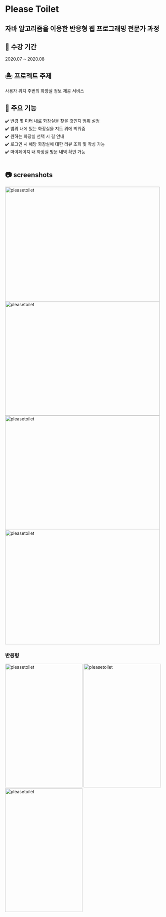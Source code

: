 # Please Toilet
<h2> 자바 알고리즘을 이용한 반응형 웹 프로그래밍 전문가 과정 </h2>
<h2> 📆 수강 기간 </h2>
2020.07 ~ 2020.08<br>
<h2> 🏝 프로젝트 주제 </h2>
사용자 위치 주변의 화장실 정보 제공 서비스<br>
<h2> 🌟 주요 기능 </h2>
✔️ 반경 몇 미터 내로 화장실을 찾을 것인지 범위 설정 <br>
✔️ 범위 내에 있는 화장실을 지도 위에 띄워줌<br>
✔️ 원하는 화장실 선택 시 길 안내<br>
✔️ 로그인 시 해당 화장실에 대한 리뷰 조회 및 작성 가능<br>
✔️ 마이페이지 내 화장실 방문 내역 확인 가능<br><br>
<h2> 📷 screenshots </h2>
<img width="500" height="370" alt="pleasetoilet" src="https://user-images.githubusercontent.com/32568829/92425461-4dd55f00-f1c2-11ea-97cc-1e1e7e7707e3.png">
<img width="500" height="370" alt="pleasetoilet" src="https://user-images.githubusercontent.com/32568829/92425515-73626880-f1c2-11ea-91a0-ad1ba0e6760e.png">
<img width="500" height="370" alt="pleasetoilet" src="https://user-images.githubusercontent.com/32568829/92425700-fdaacc80-f1c2-11ea-8f07-21c9e47272d6.png">
<img width="500" height="370" alt="pleasetoilet" src="https://user-images.githubusercontent.com/32568829/92426093-f637f300-f1c3-11ea-9639-abd38e7dba5d.png">
<h3> 반응형 </h3>
<div>
<img width="250" height="400" alt="pleasetoilet" src="https://user-images.githubusercontent.com/32568829/92426206-4ca53180-f1c4-11ea-9a7a-395aea5bbda0.PNG">
<img width="250" height="400" alt="pleasetoilet" src="https://user-images.githubusercontent.com/32568829/92426240-63e41f00-f1c4-11ea-8118-3c61e610c280.PNG">
<img width="250" height="400" alt="pleasetoilet" src="https://user-images.githubusercontent.com/32568829/92426267-79594900-f1c4-11ea-9390-a45770a1672e.PNG">
</div>
